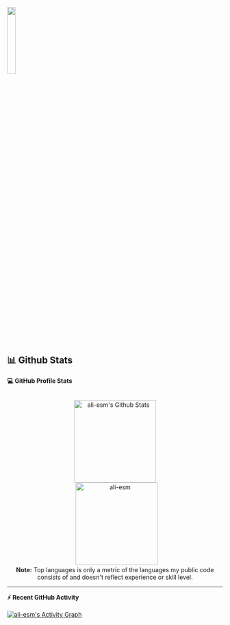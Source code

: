  <img src="https://github.com/vimalverma558/vimalverma558/blob/v2/img/hello.gif" width="20%">


## 📊 Github Stats


  <summary><b>💻 GitHub Profile Stats</b></summary>
  <br/>
  <p align="center">
    <a href="https://github.com/anuraghazra/github-readme-stats"><img alt="ali-esm's Github Stats" src="https://github-readme-stats.vercel.app/api?username=ali-esm&show_icons=true&count_private=true&theme=algolia" height="192px"/></a>
<br/>
  &nbsp;
	  <img src="https://github-readme-stats.vercel.app/api/top-langs?username=ali-esm&langs_count=10&show_icons=true&locale=en&layout=compact&theme=algolia" alt="ali-esm" height="192px"/>
  <br/>
  <b>Note:</b> Top languages is only a metric of the languages my public code consists of and doesn't reflect experience or skill level.
  </p>

----

  <summary><b>⚡ Recent GitHub Activity</b></summary>
  <br/>
   <a href="https://github.com/ali-esm"><img alt="ali-esm's Activity Graph" src="https://activity-graph.herokuapp.com/graph?username=ali-esm&custom_title=ali-esm's%20Contribution%20Graph&theme=react-dark" /></a>
  <br/>


<br/>
